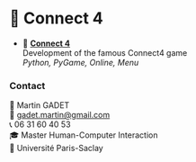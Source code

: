 # 🔴 Connect 4

- 🔴 [**Connect 4**](https://github.com/gadetmartin/Portfolio/tree/main/Projects/BUT%20in%20Computer%20Science/Connect4)  
  Development of the famous Connect4 game  
  *Python, PyGame, Online, Menu*

### Contact

👤 Martin GADET  
📧 gadet.martin@gmail.com  
📞 06 31 60 40 53  
🎓 Master Human-Computer Interaction  
🏫 Université Paris-Saclay

